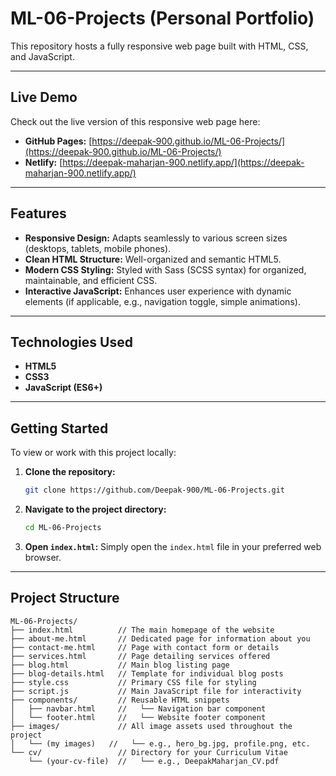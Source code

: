 # ML-06-Projects (Personal Portfolio)

This repository hosts a fully responsive web page built with HTML, CSS, and JavaScript.

---

## Live Demo

Check out the live version of this responsive web page here:

* **GitHub Pages:** [https://deepak-900.github.io/ML-06-Projects/](https://deepak-900.github.io/ML-06-Projects/)
* **Netlify:** [https://deepak-maharjan-900.netlify.app/](https://deepak-maharjan-900.netlify.app/)

---

## Features

* **Responsive Design:** Adapts seamlessly to various screen sizes (desktops, tablets, mobile phones).
* **Clean HTML Structure:** Well-organized and semantic HTML5.
* **Modern CSS Styling:** Styled with Sass (SCSS syntax) for organized, maintainable, and efficient CSS.
* **Interactive JavaScript:** Enhances user experience with dynamic elements (if applicable, e.g., navigation toggle, simple animations).

---

## Technologies Used

* **HTML5**
* **CSS3**
* **JavaScript (ES6+)**

---

## Getting Started

To view or work with this project locally:

1.  **Clone the repository:**
    ```bash
    git clone https://github.com/Deepak-900/ML-06-Projects.git
    ```
2.  **Navigate to the project directory:**
    ```bash
    cd ML-06-Projects
    ```
3.  **Open `index.html`:**
    Simply open the `index.html` file in your preferred web browser.

---

## Project Structure

```
ML-06-Projects/
├── index.html          // The main homepage of the website
├── about-me.html       // Dedicated page for information about you
├── contact-me.html     // Page with contact form or details
├── services.html       // Page detailing services offered
├── blog.html           // Main blog listing page
├── blog-details.html   // Template for individual blog posts
├── style.css           // Primary CSS file for styling
├── script.js           // Main JavaScript file for interactivity
├── components/         // Reusable HTML snippets
│   ├── navbar.html     //   └── Navigation bar component
│   └── footer.html     //   └── Website footer component
├── images/             // All image assets used throughout the project
│   └── (my images)   //   └── e.g., hero_bg.jpg, profile.png, etc.
└── cv/                 // Directory for your Curriculum Vitae
    └── (your-cv-file)  //   └── e.g., DeepakMaharjan_CV.pdf
```
